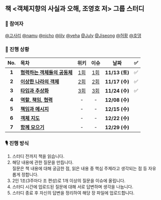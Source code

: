 ## 책 <객체지향의 사실과 오해, 조영호 저> 그룹 스터디
### 👫 참여자
[@고사리](https://github.com/FIIIIN) [@namu](https://github.com/jsim27) [@nicho](https://github.com/Kim-EunsooSilver) [@lily](https://github.com/yeahg-dev) [@yeha](https://github.com/ye-ha) [@July](https://github.com/July911) [@Jiseong](https://github.com/yim2627) [@허황](https://github.com/hwangjeha) [@호댕](https://github.com/yanghojoon) 

### 📖 진행 상황

|  No.  | 목차                             | 위키           | 이슈           | 날짜           | ✅  |
| :---: | :------------------------------- | :-------------------------------: | :-------------------------------: | :-------------: | :-: |
| **1** | **[협력하는 객체들의 공동체](01_협력하는_객체들의_공동체.md)** | [1회](https://github.com/de-vook/The-Essence-of-Object-Orientation/wiki/2021.11.13-1%ED%9A%8C) | [1회](https://github.com/de-vook/The-Essence-of-Object-Orientation/milestone/1) | **11/13 (토)** | ✅  |
| **2** | **[이상한 나라의 객체](02_이상한_나라의_객체.md)** | [2회](https://github.com/de-vook/The-Essence-of-Object-Orientation/wiki/2021.11.17-2%ED%9A%8C) | [2회](https://github.com/de-vook/The-Essence-of-Object-Orientation/milestone/2) | **11/17 (수)** |  ✅  |
| **3** | **[타입과 추상화](03_타입과_추상화.md)** | [3회](https://github.com/de-vook/The-Essence-of-Object-Orientation/wiki/2021.11.24-3%ED%9A%8C) | [3회](https://github.com/de-vook/The-Essence-of-Object-Orientation/milestone/3) | **11/24 (수)** | ✅  |
| **4** | **[역할, 책임, 협력](04_역할,_책임,_협력.md)** | - | - | **12/08 (수)** |     |
| **5** | **[책임과 메시지](05_책임과_메시지.md)** | - | - | **12/15 (수)** |     |
| **6** | **[객체 지도](06_객체_지도.md)** | - | - | **12/22 (수)** |     |
| **7** | **[함께 모으기](07_함께_모으기.md)** | - | - | **12/29 (수)** |     |

### 🎙 진행 방식

1. 스터디 전까지 책을 읽습니다.
2. 해당 내용에 관한 질문을 만듭니다.  
  질문은 책 내용에 대해 궁금한 점, 읽은 내용 중 핵심 주제라고 생각되는 점 등 자유롭게 정합니다.
3. 2인 1조(3주마다 조 편성)로 1개 이상의 질문을 이슈에 올립니다.
4. 스터디 시간에 업로드된 질문에 대해 서로 답변하며 생각을 나눕니다.
5. 스터디 종료 후 자신의 답변을 정리하여 해당 장 파일에 업로드합니다.
